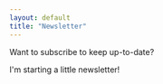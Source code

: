 ```yaml
---
layout: default
title: "Newsletter"
---
```


Want to subscribe to keep up-to-date?

I'm starting a little newsletter!

<script src='https://assets.scattergun.email/email_subscription_form.js'></script>

<scattergun-subscription-form publishable-key='WHaYuX6YZ6NPJoDf'>
	<template>
		<input type='text' placeholder="Your name (optional)" name='mailing_lists_subscriber[given_name]'/>
		<input type='email' placeholder="Your email!" name='mailing_lists_subscriber[email]'/>
    
	    <input type='submit' value='Subscribe!'/>
	</template>
</scattergun-subscription-form>